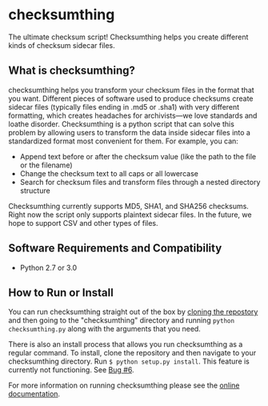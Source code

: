 # checksumthing
The ultimate checksum script! Checksumthing helps you create different kinds of checksum sidecar files.

## What is checksumthing?
checksumthing helps you transform your checksum files in the format that you want. Different pieces of software used to produce checksums create sidecar files (typically files ending in .md5 or .sha1) with very different formatting, which creates headaches for archivists—we love standards and loathe disorder. Checksumthing is a python script that can solve this problem by allowing users to transform the data inside sidecar files into a standardized format most convenient for them. For example, you can:
* Append text before or after the checksum value (like the path to the file or the filename)
* Change the checksum text to all caps or all lowercase
* Search for checksum files and transform files through a nested directory structure

Checksumthing currently supports MD5, SHA1, and SHA256 checksums. Right now the script only supports plaintext sidecar files. In the future, we hope to support CSV and other types of files.

## Software Requirements and Compatibility
* Python 2.7 or 3.0


## How to Run or Install
You can run checksumthing straight out of the box by [cloning the repostory](https://help.github.com/articles/cloning-a-repository/) and then going to the "checksumthing" directory and running `python checksumthing.py` along with the arguments that you need. 

There is also an install process that allows you run checksumthing as a regular command. To install, clone the repository and then navigate to your checksumthing directory. Run `$ python setup.py install`. This feature is currently not functioning. See [Bug #6](https://github.com/amiaopensource/checksumthing/issues/6).  

For more information on running checksumthing please see the [online documentation][1]. 

[1]: https://amiaopensource.github.io/checksumthing/

